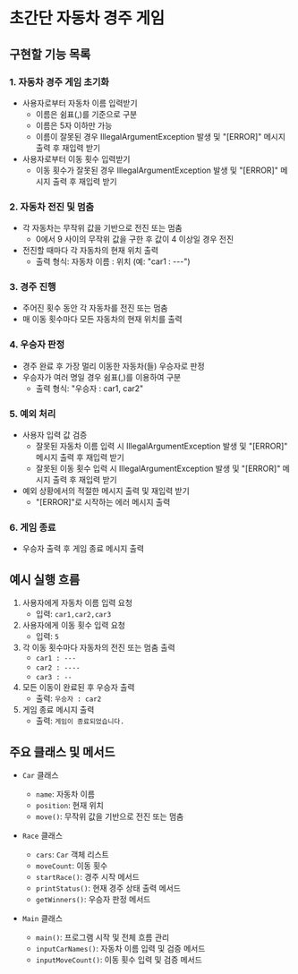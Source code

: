 # 초간단 자동차 경주 게임

## 구현할 기능 목록

### 1. 자동차 경주 게임 초기화

- 사용자로부터 자동차 이름 입력받기
    - 이름은 쉼표(,)를 기준으로 구분
    - 이름은 5자 이하만 가능
    - 이름이 잘못된 경우 IllegalArgumentException 발생 및 "[ERROR]" 메시지 출력 후 재입력 받기
- 사용자로부터 이동 횟수 입력받기
    - 이동 횟수가 잘못된 경우 IllegalArgumentException 발생 및 "[ERROR]" 메시지 출력 후 재입력 받기

### 2. 자동차 전진 및 멈춤

- 각 자동차는 무작위 값을 기반으로 전진 또는 멈춤
    - 0에서 9 사이의 무작위 값을 구한 후 값이 4 이상일 경우 전진
- 전진할 때마다 각 자동차의 현재 위치 출력
    - 출력 형식: 자동차 이름 : 위치 (예: "car1 : ---")

### 3. 경주 진행

- 주어진 횟수 동안 각 자동차를 전진 또는 멈춤
- 매 이동 횟수마다 모든 자동차의 현재 위치를 출력

### 4. 우승자 판정

- 경주 완료 후 가장 멀리 이동한 자동차(들) 우승자로 판정
- 우승자가 여러 명일 경우 쉼표(,)를 이용하여 구분
    - 출력 형식: "우승자 : car1, car2"

### 5. 예외 처리

- 사용자 입력 값 검증
    - 잘못된 자동차 이름 입력 시 IllegalArgumentException 발생 및 "[ERROR]" 메시지 출력 후 재입력 받기
    - 잘못된 이동 횟수 입력 시 IllegalArgumentException 발생 및 "[ERROR]" 메시지 출력 후 재입력 받기
- 예외 상황에서의 적절한 메시지 출력 및 재입력 받기
    - "[ERROR]"로 시작하는 에러 메시지 출력

### 6. 게임 종료

- 우승자 출력 후 게임 종료 메시지 출력

## 예시 실행 흐름

1. 사용자에게 자동차 이름 입력 요청
    - 입력: `car1,car2,car3`
2. 사용자에게 이동 횟수 입력 요청
    - 입력: `5`
3. 각 이동 횟수마다 자동차의 전진 또는 멈춤 출력
    - `car1 : ---`
    - `car2 : ----`
    - `car3 : --`
4. 모든 이동이 완료된 후 우승자 출력
    - 출력: `우승자 : car2`
5. 게임 종료 메시지 출력
    - 출력: `게임이 종료되었습니다.`

## 주요 클래스 및 메서드

- `Car` 클래스
    - `name`: 자동차 이름
    - `position`: 현재 위치
    - `move()`: 무작위 값을 기반으로 전진 또는 멈춤

- `Race` 클래스
    - `cars`: `Car` 객체 리스트
    - `moveCount`: 이동 횟수
    - `startRace()`: 경주 시작 메서드
    - `printStatus()`: 현재 경주 상태 출력 메서드
    - `getWinners()`: 우승자 판정 메서드

- `Main` 클래스
    - `main()`: 프로그램 시작 및 전체 흐름 관리
    - `inputCarNames()`: 자동차 이름 입력 및 검증 메서드
    - `inputMoveCount()`: 이동 횟수 입력 및 검증 메서드